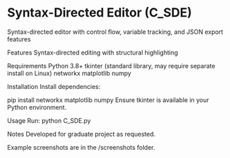 # Syntax-Directed Editor (C_SDE)
Syntax-directed editor with control flow, variable tracking, and JSON export features

Features
Syntax-directed editing with structural highlighting

Requirements
Python 3.8+
tkinter (standard library, may require separate install on Linux)
networkx
matplotlib
numpy

Installation
Install dependencies:

pip install networkx matplotlib numpy
Ensure tkinter is available in your Python environment.

Usage
Run:
python C_SDE.py


Notes
Developed for graduate project as requested.

Example screenshots are in the /screenshots folder.
